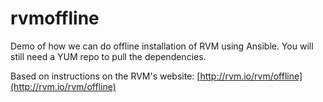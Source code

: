 rvmoffline
==========

Demo of how we can do offline installation of RVM using Ansible. You will still need a YUM repo to pull the dependencies.

Based on instructions on the RVM's website: [http://rvm.io/rvm/offline](http://rvm.io/rvm/offline)
